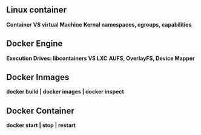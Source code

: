 ## Linux container 
**Container VS virtual Machine**
**Kernal namespaces, cgroups, capabilities**

## Docker Engine
**Execution Drives: libcontainers VS LXC**
**AUFS, OverlayFS, Device Mapper**

## Docker Inmages
**docker build | docker images | docker inspect**

## Docker Container
**docker start | stop | restart**